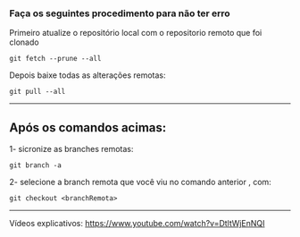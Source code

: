 ### Faça os seguintes procedimento para não ter erro

Primeiro atualize o repositório local com o repositorio remoto que foi clonado
~~~
git fetch --prune --all
~~~

Depois baixe todas as alterações remotas:
~~~
git pull --all
~~~

---
## Após os comandos acimas:

1- sicronize as branches remotas:
~~~
git branch -a
~~~

2- selecione a branch remota que você viu no comando anterior , com:
~~~
git checkout <branchRemota>
~~~

---
Vídeos explicativos:
https://www.youtube.com/watch?v=DtltWjEnNQI

